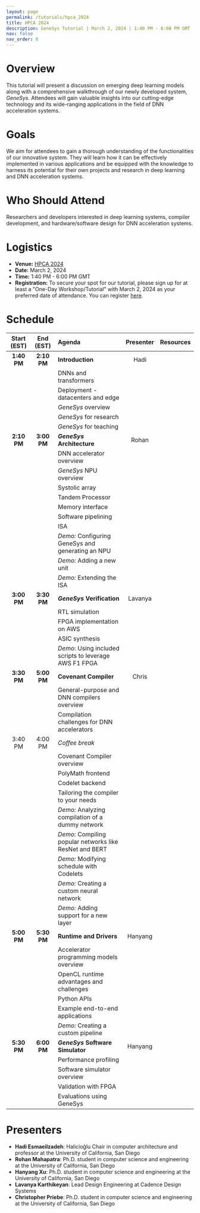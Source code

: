 ```yaml
---
layout: page
permalink: /tutorials/hpca_2024
title: HPCA 2024
description: GeneSys Tutorial | March 2, 2024 | 1:40 PM - 6:00 PM GMT | Carrick 2
nav: false
nav_order: 0
---
```


# Overview
This tutorial will present a discussion on emerging deep learning models along with a comprehensive walkthrough of our newly developed system, _GeneSys_.
Attendees will gain valuable insights into our cutting-edge technology and its wide-ranging applications in the field of DNN acceleration systems.

# Goals
We aim for attendees to gain a thorough understanding of the functionalities of our innovative system.
They will learn how it can be effectively implemented in various applications and be equipped with the knowledge to harness its potential for their own projects and research in deep learning and DNN acceleration systems.

# Who Should Attend
Researchers and developers interested in deep learning systems, compiler development, and hardware/software design for DNN acceleration systems.

# Logistics
- **Venue:** [HPCA 2024](https://www.hpca-conf.org/2024/)
- **Date:** March 2, 2024
- **Time:** 1:40 PM - 6:00 PM GMT
- **Registration:** To secure your spot for our tutorial, please sign up for at least a "One-Day Workshop/Tutorial" with March 2, 2024 as your preferred date of attendance. You can register [here](https://www.hpca-conf.org/2024/attend/register.php).

# Schedule

| Start (EST) | End (EST) | Agenda | Presenter | Resources |
| :---------: | :-------: | :----- | :-------: | :-------: | 
| **1:40 PM** | **2:10 PM** | **Introduction** | Hadi |  |
| | | DNNs and transformers | | |
| | | Deployment - datacenters and edge | | |
| | | _GeneSys_ overview | | |
| | | _GeneSys_ for research | | |
| | | _GeneSys_ for teaching | | |
| **2:10 PM** | **3:00 PM** | **_GeneSys_ Architecture** | Rohan |  | 
| | | DNN accelerator overview | | |
| | | _GeneSys_ NPU overview | | |
| | | Systolic array | | |
| | | Tandem Processor | | |
| | | Memory interface | | |
| | | Software pipelining | | |
| | | ISA | | |
| | | *Demo:* Configuring GeneSys and generating an NPU | | |
| | | *Demo:* Adding a new unit | | |
| | | *Demo:* Extending the ISA | | |
| **3:00 PM** | **3:30 PM** | **_GeneSys_ Verification** | Lavanya |  |
| | | RTL simulation | | |
| | | FPGA implementation on AWS | | |
| | | ASIC synthesis | | |
| | | *Demo*: Using included scripts to leverage AWS F1 FPGA | | |
| **3:30 PM** | **5:00 PM** | **Covenant Compiler** | Chris |  |
| | | General-purpose and DNN compilers overview | | |
| | | Compilation challenges for DNN accelerators | | |
| 3:40 PM | 4:00 PM | *Coffee break* | | |
| | | Covenant Compiler overview | | |
| | | PolyMath frontend | | |
| | | Codelet backend | | |
| | | Tailoring the compiler to your needs | | |
| | | *Demo:* Analyzing compilation of a dummy network | | |
| | | *Demo:* Compiling popular networks like ResNet and BERT | | |
| | | *Demo:* Modifying schedule with Codelets | | |
| | | *Demo:* Creating a custom neural network | | |
| | | *Demo:* Adding support for a new layer | | |
| **5:00 PM** | **5:30 PM** | **Runtime and Drivers** | Hanyang |  |
| | | Accelerator programming models overview | | |
| | | OpenCL runtime advantages and challenges | | |
| | | Python APIs | | |
| | | Example end-to-end applications | | |
| | | *Demo:* Creating a custom pipeline | | |
| **5:30 PM** | **6:00 PM** | **_GeneSys_ Software Simulator** | Hanyang |  |
| | | Performance profiling | | |
| | | Software simulator overview | | |
| | | Validation with FPGA | | |
| | | Evaluations using GeneSys | | |

# Presenters
- **Hadi Esmaeilzadeh**: Halicioğlu Chair in computer architecture and professor at the University of California, San Diego
- **Rohan Mahapatra**: Ph.D. student in computer science and engineering at the University of California, San Diego
- **Hanyang Xu**: Ph.D. student in computer science and engineering at the University of California, San Diego
- **Lavanya Karthikeyan**: Lead Design Engineering at Cadence Design Systems
- **Christopher Priebe**: Ph.D. student in computer science and engineering at the University of California, San Diego
